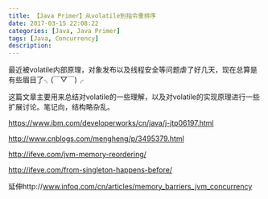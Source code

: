 ```yaml
---
title: 【Java Primer】从volatile到指令重排序
date: 2017-03-15 22:08:22
categories: [Java, Java Primer]
tags: [Java, Concurrency]
description:
---
```


最近被volatile内部原理，对象发布以及线程安全等问题虐了好几天，现在总算是有些眉目了╮(￣▽￣)╭

这篇文章主要用来总结对volatile的一些理解，以及对volatile的实现原理进行一些扩展讨论。笔记向，结构略杂乱。

<!-- more -->





https://www.ibm.com/developerworks/cn/java/j-jtp06197.html





http://www.cnblogs.com/mengheng/p/3495379.html

http://ifeve.com/jvm-memory-reordering/



http://ifeve.com/from-singleton-happens-before/



延伸http://www.infoq.com/cn/articles/memory_barriers_jvm_concurrency